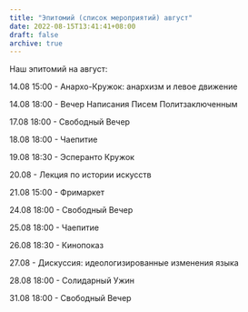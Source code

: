 ```yaml
---
title: "Эпитомий (список мероприятий) август"
date: 2022-08-15T13:41:41+08:00
draft: false
archive: true
---
```

Наш эпитомий на август:

14.08 15:00 - Анархо-Кружок: анархизм и левое движение

14.08 18:00 - Вечер Написания Писем Политзаключенным

17.08 18:00 - Свободный Вечер

18.08 18:00 - Чаепитие

19.08 18:30 - Эсперанто Кружок

20.08 - Лекция по истории
искусств

21.08 15:00 - Фримаркет

24.08 18:00 - Свободный Вечер

25.08 18:00 - Чаепитие

26.08 18:30 - Кинопоказ

27.08 - Дискуссия: идеологизированные изменения языка

28.08 18:00 - Солидарный Ужин

31.08 18:00 - Свободный Вечер
